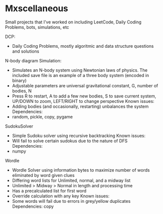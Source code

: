 # Mxscellaneous
Small projects that I've worked on including LeetCode, Daily Coding Problems, bots, simulations, etc

DCP:
- Daily Coding Problems, mostly algoritmic and data structure questions and solutions

N-body diagram Simulation:
- Simulates an N-body system using Newtonian laws of physics. The included save file is an example of a three body system (encoded in binary)
- Adjustable parameters are universal gravitational constant, G, number of bodies, N
- Press R to restart, A to add a few new bodies, S to save current system, UP/DOWN to zoom, LEFT/RIGHT to change perspective
Known issues:
- Adding bodies (and occasionally, restarting) unbalances the system
Dependencies:
- random, pickle, copy, pygame

SudokuSolver
- Simple Sudoku solver using recursive backtracking
Known issues:
- Will fail to solve certain sudokus due to the nature of DFS
Dependencies:
- numpy

Wordle
- Wordle Solver using information bytes to maximize number of words eliminated by word given clues
- Differing word lists for Unlimited, normal, and a midway list
- Unlimited > Midway > Normal in length and processing time
- Has a precalculated list for first word
- Override calculation with any key
Known issues:
- Some words will fail due to errors in grey/yellow duplicates
Dependencies:
copy
